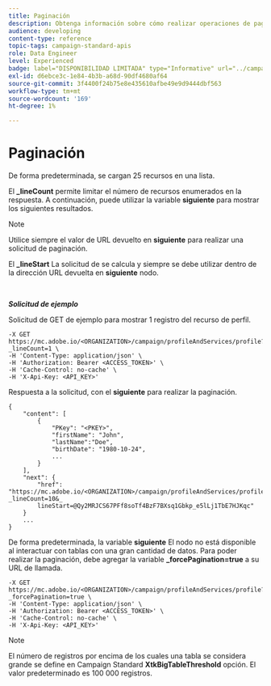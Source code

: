 ```yaml
---
title: Paginación
description: Obtenga información sobre cómo realizar operaciones de paginación.
audience: developing
content-type: reference
topic-tags: campaign-standard-apis
role: Data Engineer
level: Experienced
badge: label="DISPONIBILIDAD LIMITADA" type="Informative" url="../campaign-standard-migration-home.md" tooltip="Restringido a usuarios migrados por el Campaign Standard"
exl-id: d6ebce3c-1e84-4b3b-a68d-90df4680af64
source-git-commit: 3f4400f24b75e8e435610afbe49e9d9444dbf563
workflow-type: tm+mt
source-wordcount: '169'
ht-degree: 1%

---
```


# Paginación

De forma predeterminada, se cargan 25 recursos en una lista.

El **_lineCount** permite limitar el número de recursos enumerados en la respuesta.  A continuación, puede utilizar la variable **siguiente** para mostrar los siguientes resultados.

>[!NOTE]
>
>Utilice siempre el valor de URL devuelto en **siguiente** para realizar una solicitud de paginación.
>
>El **_lineStart** La solicitud de se calcula y siempre se debe utilizar dentro de la dirección URL devuelta en **siguiente** nodo.

<br/>

***Solicitud de ejemplo***

Solicitud de GET de ejemplo para mostrar 1 registro del recurso de perfil.

```
-X GET https://mc.adobe.io/<ORGANIZATION>/campaign/profileAndServices/profile?_lineCount=1 \
-H 'Content-Type: application/json' \
-H 'Authorization: Bearer <ACCESS_TOKEN>' \
-H 'Cache-Control: no-cache' \
-H 'X-Api-Key: <API_KEY>'
```

Respuesta a la solicitud, con el **siguiente** para realizar la paginación.

```
{
    "content": [
        {
            "PKey": "<PKEY>",
            "firstName": "John",
            "lastName":"Doe",
            "birthDate": "1980-10-24",
            ...
        }
    ],
    "next": {
        "href": "https://mc.adobe.io/<ORGANIZATION>/campaign/profileAndServices/profile/email?_lineCount=10&_
        lineStart=@Qy2MRJCS67PFf8soTf4BzF7BXsq1Gbkp_e5lLj1TbE7HJKqc"
    }
    ...
}
```

De forma predeterminada, la variable **siguiente** El nodo no está disponible al interactuar con tablas con una gran cantidad de datos. Para poder realizar la paginación, debe agregar la variable **_forcePagination=true** a su URL de llamada.

```
-X GET https://mc.adobe.io/<ORGANIZATION>/campaign/profileAndServices/profile?_forcePagination=true \
-H 'Content-Type: application/json' \
-H 'Authorization: Bearer <ACCESS_TOKEN>' \
-H 'Cache-Control: no-cache' \
-H 'X-Api-Key: <API_KEY>'
```

>[!NOTE]
>
>El número de registros por encima de los cuales una tabla se considera grande se define en Campaign Standard **XtkBigTableThreshold** opción. El valor predeterminado es 100 000 registros.
